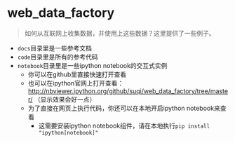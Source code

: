 # web_data_factory
> 如何从互联网上收集数据，并使用上这些数据？这里提供了一些例子。

- `docs`目录里是一些参考文档
- `code`目录里是所有的参考代码
- `notebook`目录里是一些ipython notebook的交互式实例
    - 你可以在github里直接快速打开查看
    - 也可以在ipython官网上打开查看： http://nbviewer.ipython.org/github/suqi/web_data_factory/tree/master/  （显示效果会好一点）
    - 为了直接在网页上执行代码，你还可以在本地开启ipython notebook来查看
        - 这需要安装ipython notebook组件，请在本地执行`pip install "ipython[notebook]"`
